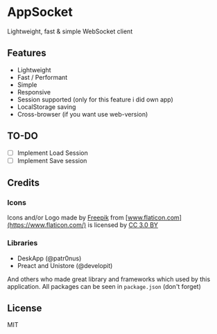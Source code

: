 # AppSocket

Lightweight, fast & simple WebSocket client

## Features

- Lightweight
- Fast / Performant
- Simple
- Responsive
- Session supported (only for this feature i did own app)
- LocalStorage saving
- Cross-browser (if you want use web-version)

## TO-DO

- [ ] Implement Load Session
- [ ] Implement Save session

## Credits

### Icons

Icons and/or Logo made by [Freepik](https://www.freepik.com/) from [www.flaticon.com](https://www.flaticon.com/) is licensed by [CC 3.0 BY](http://creativecommons.org/licenses/by/3.0/)

### Libraries

- DeskApp (@patr0nus)
- Preact and Unistore (@developit)

And others who made great library and frameworks which used by this application. All packages can be seen in `package.json` (don't forget)

## License

MIT
